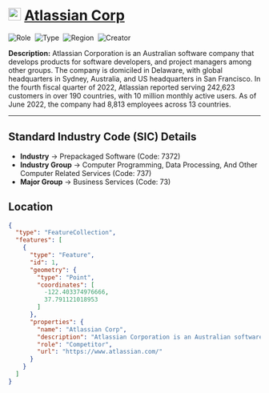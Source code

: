 
# <img src="https://www.atlassian.com/apple-touch-icon.png" alt="Atlassian Corp Logo" height="25px" title="Atlassian Corp" />  [Atlassian Corp](https://www.atlassian.com/) 


![Role](https://img.shields.io/badge/Role-Competitor-blue?style=for-the-badge)&nbsp;&nbsp;![Type](https://img.shields.io/badge/Type-Public-blue?style=for-the-badge)&nbsp;&nbsp;![Region](https://img.shields.io/badge/Region-AMER-blue?style=for-the-badge)&nbsp;&nbsp;![Creator](https://img.shields.io/badge/Creator-Michael%20Hay-blue?style=for-the-badge)

**Description:** Atlassian Corporation is an Australian software company that develops products for software developers, and project managers among other groups. The company is domiciled in Delaware, with global headquarters in Sydney, Australia, and US headquarters in San Francisco.  In the fourth fiscal quarter of 2022, Atlassian reported serving 242,623 customers in over 190 countries, with 10 million monthly active users. As of June 2022, the company had 8,813 employees across 13 countries.

---


## Standard Industry Code (SIC) Details

* **Industry** &#8594; Prepackaged Software (Code: 7372)
* **Industry Group** &#8594; Computer Programming, Data Processing, And Other Computer Related Services (Code: 737)
* **Major Group** &#8594; Business Services (Code: 73)


## Location
```geojson
{
  "type": "FeatureCollection",
  "features": [
    {
      "type": "Feature",
      "id": 1,
      "geometry": {
        "type": "Point",
        "coordinates": [
          -122.403374976666,
          37.791121018953
        ]
      },
      "properties": {
        "name": "Atlassian Corp",
        "description": "Atlassian Corporation is an Australian software company that develops products for software developers, and project managers among other groups. The company is domiciled in Delaware, with global headquarters in Sydney, Australia, and US headquarters in San Francisco.  In the fourth fiscal quarter of 2022, Atlassian reported serving 242,623 customers in over 190 countries, with 10 million monthly active users. As of June 2022, the company had 8,813 employees across 13 countries.",
        "role": "Competitor",
        "url": "https://www.atlassian.com/"
      }
    }
  ]
}
```